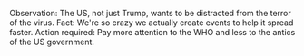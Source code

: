 Observation: The US, not just Trump, wants to be distracted from the terror of the virus.   Fact: We're so crazy we actually create events to help it spread faster. Action required: Pay more attention to the WHO and less to the antics of the US government.
